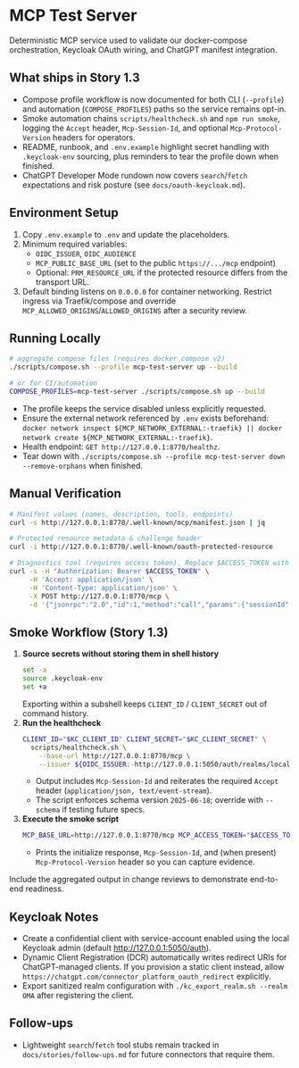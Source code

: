 # MCP Test Server

Deterministic MCP service used to validate our docker-compose orchestration, Keycloak OAuth wiring, and ChatGPT manifest integration.

## What ships in Story 1.3
- Compose profile workflow is now documented for both CLI (`--profile`) and automation (`COMPOSE_PROFILES`) paths so the service remains opt-in.
- Smoke automation chains `scripts/healthcheck.sh` and `npm run smoke`, logging the `Accept` header, `Mcp-Session-Id`, and optional `Mcp-Protocol-Version` headers for operators.
- README, runbook, and `.env.example` highlight secret handling with `.keycloak-env` sourcing, plus reminders to tear the profile down when finished.
- ChatGPT Developer Mode rundown now covers `search`/`fetch` expectations and risk posture (see `docs/oauth-keycloak.md`).

## Environment Setup
1. Copy `.env.example` to `.env` and update the placeholders.
2. Minimum required variables:
   - `OIDC_ISSUER`, `OIDC_AUDIENCE`
   - `MCP_PUBLIC_BASE_URL` (set to the public `https://.../mcp` endpoint)
   - Optional: `PRM_RESOURCE_URL` if the protected resource differs from the transport URL.
3. Default binding listens on `0.0.0.0` for container networking. Restrict ingress via Traefik/compose and override `MCP_ALLOWED_ORIGINS`/`ALLOWED_ORIGINS` after a security review.

## Running Locally
```bash
# aggregate compose files (requires docker compose v2)
./scripts/compose.sh --profile mcp-test-server up --build

# or for CI/automation
COMPOSE_PROFILES=mcp-test-server ./scripts/compose.sh up --build
```

- The profile keeps the service disabled unless explicitly requested.
- Ensure the external network referenced by `.env` exists beforehand: `docker network inspect ${MCP_NETWORK_EXTERNAL:-traefik} || docker network create ${MCP_NETWORK_EXTERNAL:-traefik}`.
- Health endpoint: `GET http://127.0.0.1:8770/healthz`.
- Tear down with `./scripts/compose.sh --profile mcp-test-server down --remove-orphans` when finished.

## Manual Verification

```bash
# Manifest values (names, description, tools, endpoints)
curl -s http://127.0.0.1:8770/.well-known/mcp/manifest.json | jq

# Protected resource metadata & challenge header
curl -i http://127.0.0.1:8770/.well-known/oauth-protected-resource

# Diagnostics tool (requires access token). Replace $ACCESS_TOKEN with a valid bearer.
curl -s -H "Authorization: Bearer $ACCESS_TOKEN" \
     -H 'Accept: application/json' \
     -H 'Content-Type: application/json' \
     -X POST http://127.0.0.1:8770/mcp \
     -d '{"jsonrpc":"2.0","id":1,"method":"call","params":{"sessionId":null,"toolName":"diagnostics.ping","arguments":{"note":"manual check"}}}' | jq '.result.content[0].text' -r
```

## Smoke Workflow (Story 1.3)
1. **Source secrets without storing them in shell history**
   ```bash
   set -a
   source .keycloak-env
   set +a
   ```
   Exporting within a subshell keeps `CLIENT_ID` / `CLIENT_SECRET` out of command history.
2. **Run the healthcheck**
   ```bash
   CLIENT_ID="$KC_CLIENT_ID" CLIENT_SECRET="$KC_CLIENT_SECRET" \
     scripts/healthcheck.sh \
       --base-url http://127.0.0.1:8770/mcp \
       --issuer ${OIDC_ISSUER:-http://127.0.0.1:5050/auth/realms/local}
   ```
   - Output includes `Mcp-Session-Id` and reiterates the required `Accept` header (`application/json, text/event-stream`).
   - The script enforces schema version `2025-06-18`; override with `--schema` if testing future specs.
3. **Execute the smoke script**
   ```bash
   MCP_BASE_URL=http://127.0.0.1:8770/mcp MCP_ACCESS_TOKEN="$ACCESS_TOKEN" npm run smoke --workspace mcp-test-server
   ```
   - Prints the initialize response, `Mcp-Session-Id`, and (when present) `Mcp-Protocol-Version` header so you can capture evidence.

Include the aggregated output in change reviews to demonstrate end-to-end readiness.

## Keycloak Notes
- Create a confidential client with service-account enabled using the local Keycloak admin (default http://127.0.0.1:5050/auth).
- Dynamic Client Registration (DCR) automatically writes redirect URIs for ChatGPT-managed clients. If you provision a static client instead, allow `https://chatgpt.com/connector_platform_oauth_redirect` explicitly.
- Export sanitized realm configuration with `./kc_export_realm.sh --realm OMA` after registering the client.

## Follow-ups
- Lightweight `search`/`fetch` tool stubs remain tracked in `docs/stories/follow-ups.md` for future connectors that require them.
